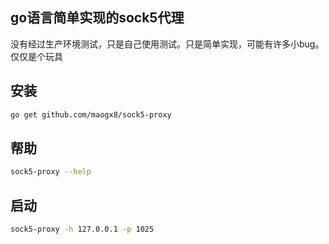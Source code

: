 ## go语言简单实现的sock5代理

没有经过生产环境测试，只是自己使用测试。只是简单实现，可能有许多小bug。仅仅是个玩具

## 安装
```sh
go get github.com/maogx8/sock5-proxy
```

## 帮助
```sh
sock5-proxy --help
```

## 启动
```sh
sock5-proxy -h 127.0.0.1 -p 1025
```